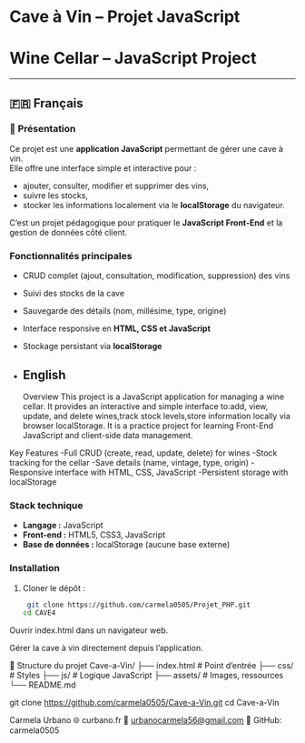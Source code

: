 # Cave à Vin – Projet JavaScript  
# Wine Cellar – JavaScript Project  

---

## 🇫🇷 Français
### 📌 Présentation
Ce projet est une **application JavaScript** permettant de gérer une cave à vin.  
Elle offre une interface simple et interactive pour :  
- ajouter, consulter, modifier et supprimer des vins,  
- suivre les stocks,  
- stocker les informations localement via le **localStorage** du navigateur.  

C’est un projet pédagogique pour pratiquer le **JavaScript Front-End** et la gestion de données côté client.  

###  Fonctionnalités principales
-  CRUD complet (ajout, consultation, modification, suppression) des vins  
-  Suivi des stocks de la cave  
-  Sauvegarde des détails (nom, millésime, type, origine)  
-  Interface responsive en **HTML, CSS et JavaScript**  
-  Stockage persistant via **localStorage**

-  ## English
   Overview
This project is a JavaScript application for managing a wine cellar.
It provides an interactive and simple interface to:add, view, update, and delete wines,track stock levels,store information locally via browser localStorage.
It is a practice project for learning Front-End JavaScript and client-side data management.

Key Features
-Full CRUD (create, read, update, delete) for wines
-Stock tracking for the cellar
-Save details (name, vintage, type, origin)
-Responsive interface with HTML, CSS, JavaScript
-Persistent storage with localStorage

###  Stack technique
- **Langage :** JavaScript  
- **Front-end :** HTML5, CSS3, JavaScript  
- **Base de données :** localStorage (aucune base externe)  

###  Installation
1. Cloner le dépôt :
   ```bash
    git clone https://github.com/carmela0505/Projet_PHP.git
   cd CAVE4

Ouvrir index.html dans un navigateur web.

Gérer la cave à vin directement depuis l’application.

📖 Structure du projet
Cave-a-Vin/
├── index.html       # Point d’entrée
├── css/             # Styles
├── js/              # Logique JavaScript
├── assets/          # Images, ressources
└── README.md
   
   git clone https://github.com/carmela0505/Cave-a-Vin.git
   cd Cave-a-Vin

Carmela Urbano
🌐 curbano.fr
📧 urbanocarmela56@gmail.com
💼 GitHub: carmela0505
   
